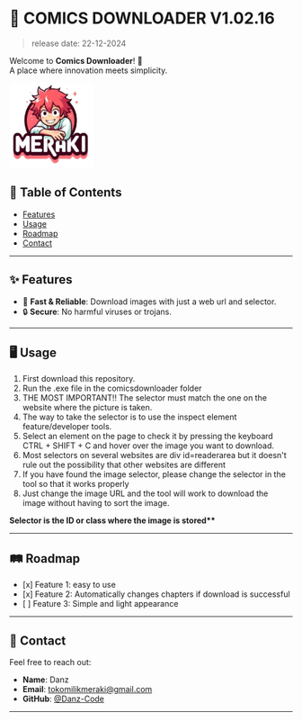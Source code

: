 # 🌟 COMICS DOWNLOADER V1.02.16
> release date: 22-12-2024

Welcome to **Comics Downloader**! 🚀  
A place where innovation meets simplicity.

<img src="https://github.com/Danz-Code/img-auto-downloader/blob/main/comicsdownloader/image/MerakiComicsDivision.png" alt="MerakiComic.logo" width="150" height="150">

## 📖 Table of Contents

- [Features](#-features)
- [Usage](#%EF%B8%8F-usage)
- [Roadmap](#%EF%B8%8F-roadmap)
- [Contact](#-contact)

---

## ✨ Features

<ul>
  <li>🚀 <strong>Fast & Reliable</strong>: Download images with just a web url and selector.</li>
  <li>🔒 <strong>Secure</strong>: No harmful viruses or trojans.</li>
</ul>

---

## 🖥️ Usage

<ol>
  <li>First download this repository.</li>
  <li>Run the .exe file in the comicsdownloader folder</li>
  <li>THE MOST IMPORTANT!! The selector must match the one on the website where the picture is taken.</li>
  <li>The way to take the selector is to use the inspect element feature/developer tools.</li>
  <li>Select an element on the page to check it by pressing the keyboard CTRL + SHIFT + C and hover over the image you want to download.</li>
  <li>Most selectors on several websites are div id=readerarea but it doesn't rule out the possibility that other websites are different</li>
  <li>If you have found the image selector, please change the selector in the tool so that it works properly</li>
  <li>Just change the image URL and the tool will work to download the image without having to sort the image.</li>
</ol>
<strong>Selector is the ID or class where the image is stored**</strong>


---

## 🛤️ Roadmap

<ul>
  <li>[x] Feature 1: easy to use</li>
  <li>[x] Feature 2: Automatically changes chapters if download is successful</li>
  <li>[ ] Feature 3: Simple and light appearance</li>
</ul>

---

## 📧 Contact

Feel free to reach out:

<ul>
  <li><strong>Name</strong>: Danz </li>
  <li><strong>Email</strong>: <a href="mailto:tokomilikmeraki@gmail.com">tokomilikmeraki@gmail.com</a></li>
  <li><strong>GitHub</strong>: <a href="https://github.com/Danz-Code">@Danz-Code</a></li>
</ul>

---
